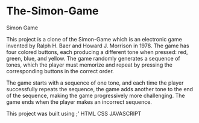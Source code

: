 # The-Simon-Game
Simon Game

This project is a clone of the Simon-Game which is an electronic game invented by Ralph H. Baer and Howard J. Morrison in 1978. The game has four colored buttons, each producing a different tone when pressed: red, green, blue, and yellow. The game randomly generates a sequence of tones, which the player must memorize and repeat by pressing the corresponding buttons in the correct order.

The game starts with a sequence of one tone, and each time the player successfully repeats the sequence, the game adds another tone to the end of the sequence, making the game progressively more challenging. The game ends when the player makes an incorrect sequence.

This project was built using ;'
HTML
CSS
JAVASCRIPT

